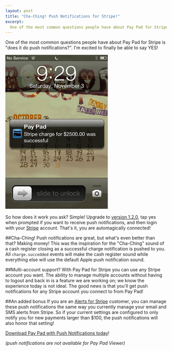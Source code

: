 ```yaml
---
layout: post
title: "Cha-Ching! Push Notifications for Stripe!"
excerpt:
  One of the most common questions people have about Pay Pad for Stripe is "does it do push notifications?". I'm excited to finally be able to say YES!
---
```


One of the most common questions people have about Pay Pad for Stripe is "does it do push notifications?". I'm excited to finally be able to say YES!

![Pay Pad for Stripe for iPhone](/img/push.png)

So how does it work you ask? Simple! Upgrade to [version 1.2.0](http://itunes.apple.com/us/app/pay-pad-for-stripe-for-iphone/id558387939?ls=1), tap yes when prompted if you want to receive push notifications, and then login with your [Stripe](http://www.stripe.com) account. That's it, you are automagically connected!

##Cha-Ching!
Push notifications are great, but what's even better than that? Making money! This was the inspiration for the "Cha-Ching" sound of a cash register closing as a successful charge notification is pushed to you. All `charge.succedded` events will make the cash register sound while everything else will use the default Apple push notification sound.

##Multi-account support?
With Pay Pad for Stripe you can use any Stripe account you want. The ability to manage multiple accounts without having to logout and back in is a feature we are working on; we know the experience today is not ideal. The good news is that you'll get push notifications for any Stripe account you connect to from Pay Pad!

##An added bonus
If you are an [Alerts for Stripe](http://www.pay-pad.com/alerts) customer, you can manage these push notifications the same way you currently manage your email and SMS alerts from Stripe. So if your current settings are configured to only notify you for new payments larger than $100, the push notifications will also honor that setting!

[Download Pay Pad with Push Notifications today](http://itunes.apple.com/us/app/pay-pad-for-stripe-for-iphone/id558387939?ls=1)!


*(push notifications are not available for Pay Pad Viewer)*